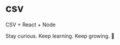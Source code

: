 # csv
CSV + React + Node

<!-- INSPIRATIONAL_QUOTE_START -->
Stay curious. Keep learning. Keep growing.
🦖
<!-- INSPIRATIONAL_QUOTE_END -->
